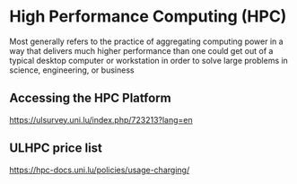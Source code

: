 # High Performance Computing (HPC) 

Most generally refers to the practice of aggregating computing power in a way that delivers much higher performance 
than one could get out of a typical desktop computer or workstation in order to solve large problems in science, 
engineering, or business

## Accessing the HPC Platform
https://ulsurvey.uni.lu/index.php/723213?lang=en

## ULHPC price list
https://hpc-docs.uni.lu/policies/usage-charging/

